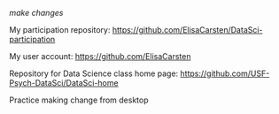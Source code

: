 
*make changes*

My participation repository:
https://github.com/ElisaCarsten/DataSci-participation

My user account:
https://github.com/ElisaCarsten

Repository for Data Science class home page:
https://github.com/USF-Psych-DataSci/DataSci-home

Practice making change from desktop
